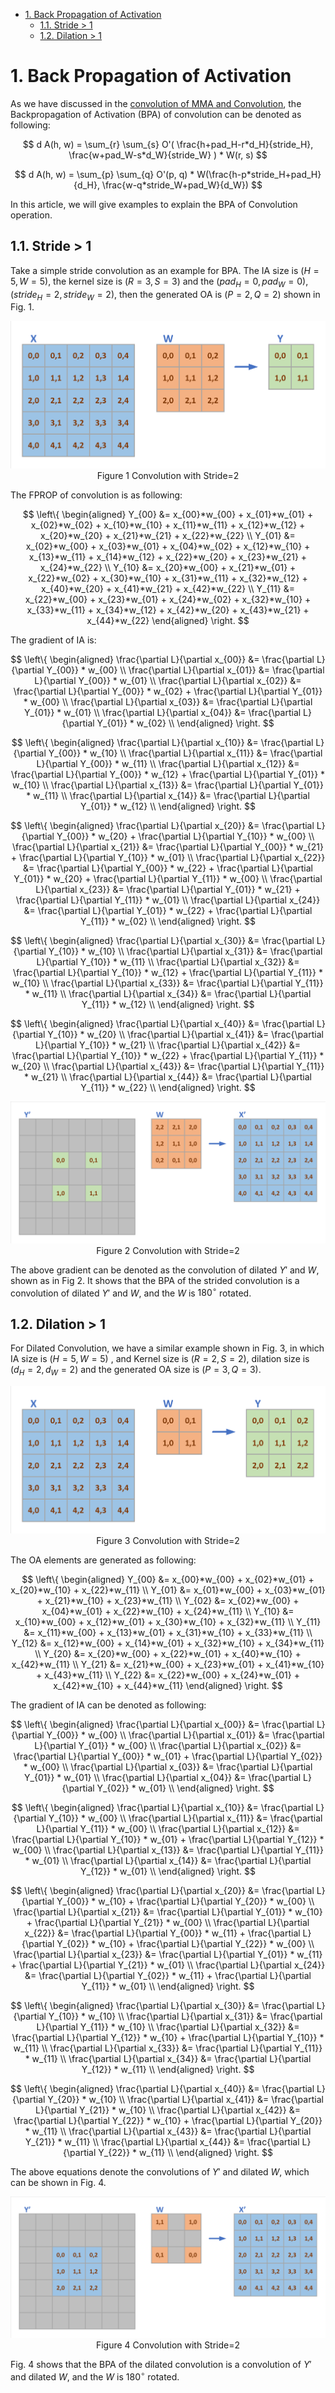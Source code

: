 - [1. Back Propagation of Activation](#1-back-propagation-of-activation)
  - [1.1. Stride \> 1](#11-stride--1)
  - [1.2. Dilation \> 1](#12-dilation--1)


# 1. Back Propagation of Activation

As we have discussed in the [convolution of MMA and Convolution](), the Backpropagation of Activation (BPA) of convolution can be denoted as following:

$$
d A(h, w) = \sum_{r} \sum_{s} O'( \frac{h+pad_H-r*d_H}{stride_H}, \frac{w+pad_W-s*d_W}{stride_W} ) * W(r, s)  
$$

$$
d A(h, w) = \sum_{p} \sum_{q} O'(p, q) * W(\frac{h-p*stride_H+pad_H}{d_H}, \frac{w-q*stride_W+pad_W}{d_W})  
$$

In this article, we will give examples to explain the BPA of Convolution operation.

## 1.1. Stride > 1

Take a simple stride convolution as an example for BPA. The IA size is $(H=5, W=5)$, the kernel size is $(R=3, S=3)$ and the $(pad_H=0, pad_W=0)$, $(stride_H=2, stride_W=2)$, then the generated OA is $(P=2, Q=2)$ shown in Fig. 1.

<div align="center">
  <img src="BPA_example/conv_stride.png">
</div>
<div align="center">
  Figure 1 Convolution with Stride=2
</div>



The FPROP of convolution is as following:

$$
\left\{
\begin{aligned}
Y_{00} &= x_{00}*w_{00} + x_{01}*w_{01} + x_{02}*w_{02} + x_{10}*w_{10} + x_{11}*w_{11} + x_{12}*w_{12} + x_{20}*w_{20} + x_{21}*w_{21} + x_{22}*w_{22}  \\
Y_{01} &= x_{02}*w_{00} + x_{03}*w_{01} + x_{04}*w_{02} + x_{12}*w_{10} + x_{13}*w_{11} + x_{14}*w_{12} + x_{22}*w_{20} + x_{23}*w_{21} + x_{24}*w_{22}  \\
Y_{10} &= x_{20}*w_{00} + x_{21}*w_{01} + x_{22}*w_{02} + x_{30}*w_{10} + x_{31}*w_{11} + x_{32}*w_{12} + x_{40}*w_{20} + x_{41}*w_{21} + x_{42}*w_{22}  \\
Y_{11} &= x_{22}*w_{00} + x_{23}*w_{01} + x_{24}*w_{02} + x_{32}*w_{10} + x_{33}*w_{11} + x_{34}*w_{12} + x_{42}*w_{20} + x_{43}*w_{21} + x_{44}*w_{22} 
\end{aligned}
\right.
$$

The gradient of IA is:

$$
\left\{
\begin{aligned}
\frac{\partial L}{\partial x_{00}}  &= \frac{\partial L}{\partial Y_{00}} * w_{00}  \\
\frac{\partial L}{\partial x_{01}}  &= \frac{\partial L}{\partial Y_{00}} * w_{01}  \\
\frac{\partial L}{\partial x_{02}}  &= \frac{\partial L}{\partial Y_{00}} * w_{02} + \frac{\partial L}{\partial Y_{01}} * w_{00} \\
\frac{\partial L}{\partial x_{03}}  &= \frac{\partial L}{\partial Y_{01}} * w_{01}  \\
\frac{\partial L}{\partial x_{04}}  &= \frac{\partial L}{\partial Y_{01}} * w_{02}  \\
\end{aligned}
\right.
$$

$$
\left\{
\begin{aligned}
\frac{\partial L}{\partial x_{10}}  &= \frac{\partial L}{\partial Y_{00}} * w_{10}  \\
\frac{\partial L}{\partial x_{11}}  &= \frac{\partial L}{\partial Y_{00}} * w_{11}  \\
\frac{\partial L}{\partial x_{12}}  &= \frac{\partial L}{\partial Y_{00}} * w_{12} + \frac{\partial L}{\partial Y_{01}} * w_{10} \\
\frac{\partial L}{\partial x_{13}}  &= \frac{\partial L}{\partial Y_{01}} * w_{11}  \\
\frac{\partial L}{\partial x_{14}}  &= \frac{\partial L}{\partial Y_{01}} * w_{12}  \\
\end{aligned}
\right.
$$

$$
\left\{
\begin{aligned}
\frac{\partial L}{\partial x_{20}}  &= \frac{\partial L}{\partial Y_{00}} * w_{20} + \frac{\partial L}{\partial Y_{10}} * w_{00} \\
\frac{\partial L}{\partial x_{21}}  &= \frac{\partial L}{\partial Y_{00}} * w_{21} + \frac{\partial L}{\partial Y_{10}} * w_{01} \\
\frac{\partial L}{\partial x_{22}}  &= \frac{\partial L}{\partial Y_{00}} * w_{22} + \frac{\partial L}{\partial Y_{01}} * w_{20} + \frac{\partial L}{\partial Y_{11}} * w_{00} \\
\frac{\partial L}{\partial x_{23}}  &= \frac{\partial L}{\partial Y_{01}} * w_{21} + \frac{\partial L}{\partial Y_{11}} * w_{01} \\
\frac{\partial L}{\partial x_{24}}  &= \frac{\partial L}{\partial Y_{01}} * w_{22} + \frac{\partial L}{\partial Y_{11}} * w_{02} \\
\end{aligned}
\right.
$$

$$
\left\{
\begin{aligned}
\frac{\partial L}{\partial x_{30}}  &= \frac{\partial L}{\partial Y_{10}} * w_{10}  \\
\frac{\partial L}{\partial x_{31}}  &= \frac{\partial L}{\partial Y_{10}} * w_{11}  \\
\frac{\partial L}{\partial x_{32}}  &= \frac{\partial L}{\partial Y_{10}} * w_{12} + \frac{\partial L}{\partial Y_{11}} * w_{10} \\
\frac{\partial L}{\partial x_{33}}  &= \frac{\partial L}{\partial Y_{11}} * w_{11}  \\
\frac{\partial L}{\partial x_{34}}  &= \frac{\partial L}{\partial Y_{11}} * w_{12}  \\
\end{aligned}
\right.
$$

$$
\left\{
\begin{aligned}
\frac{\partial L}{\partial x_{40}}  &= \frac{\partial L}{\partial Y_{10}} * w_{20}  \\
\frac{\partial L}{\partial x_{41}}  &= \frac{\partial L}{\partial Y_{10}} * w_{21}  \\
\frac{\partial L}{\partial x_{42}}  &= \frac{\partial L}{\partial Y_{10}} * w_{22} + \frac{\partial L}{\partial Y_{11}} * w_{20} \\
\frac{\partial L}{\partial x_{43}}  &= \frac{\partial L}{\partial Y_{11}} * w_{21}  \\
\frac{\partial L}{\partial x_{44}}  &= \frac{\partial L}{\partial Y_{11}} * w_{22}  \\
\end{aligned}
\right.
$$

<div align="center">
  <img src="BPA_example/BPA_stride.png">
</div>
<div align="center">
  Figure 2 Convolution with Stride=2
</div>

The above gradient can be denoted as the convolution of dilated $Y'$ and $W$, shown as in Fig 2. It shows that the BPA of the strided convolution is a convolution of dilated $Y'$ and $W$, and the $W$ is $180^{\circ}$ rotated. 

## 1.2. Dilation > 1

For Dilated Convolution, we have a similar example shown in Fig. 3, in which IA size is $(H=5, W=5)$ , and Kernel size is $(R=2, S=2)$, dilation size is $(d_H=2, d_W=2)$ and the generated OA size is $(P=3, Q=3)$.

<div align="center">
  <img src="BPA_example/conv_dilate.png">
</div>
<div align="center">
  Figure 3 Convolution with Stride=2
</div>

The OA elements are generated as following:

$$
\left\{
\begin{aligned}
Y_{00} &= x_{00}*w_{00} + x_{02}*w_{01} + x_{20}*w_{10} + x_{22}*w_{11}  \\
Y_{01} &= x_{01}*w_{00} + x_{03}*w_{01} + x_{21}*w_{10} + x_{23}*w_{11}  \\
Y_{02} &= x_{02}*w_{00} + x_{04}*w_{01} + x_{22}*w_{10} + x_{24}*w_{11}  \\
Y_{10} &= x_{10}*w_{00} + x_{12}*w_{01} + x_{30}*w_{10} + x_{32}*w_{11}  \\
Y_{11} &= x_{11}*w_{00} + x_{13}*w_{01} + x_{31}*w_{10} + x_{33}*w_{11}  \\
Y_{12} &= x_{12}*w_{00} + x_{14}*w_{01} + x_{32}*w_{10} + x_{34}*w_{11}  \\
Y_{20} &= x_{20}*w_{00} + x_{22}*w_{01} + x_{40}*w_{10} + x_{42}*w_{11}  \\
Y_{21} &= x_{21}*w_{00} + x_{23}*w_{01} + x_{41}*w_{10} + x_{43}*w_{11}  \\
Y_{22} &= x_{22}*w_{00} + x_{24}*w_{01} + x_{42}*w_{10} + x_{44}*w_{11} 
\end{aligned}
\right.
$$

The gradient of IA can be denoted as following:

$$
\left\{
\begin{aligned}
\frac{\partial L}{\partial x_{00}}  &= \frac{\partial L}{\partial Y_{00}} * w_{00}  \\
\frac{\partial L}{\partial x_{01}}  &= \frac{\partial L}{\partial Y_{01}} * w_{00}  \\
\frac{\partial L}{\partial x_{02}}  &= \frac{\partial L}{\partial Y_{00}} * w_{01} + \frac{\partial L}{\partial Y_{02}} * w_{00} \\
\frac{\partial L}{\partial x_{03}}  &= \frac{\partial L}{\partial Y_{01}} * w_{01}  \\
\frac{\partial L}{\partial x_{04}}  &= \frac{\partial L}{\partial Y_{02}} * w_{01}  \\
\end{aligned}
\right.
$$

$$
\left\{
\begin{aligned}
\frac{\partial L}{\partial x_{10}}  &= \frac{\partial L}{\partial Y_{10}} * w_{00}  \\
\frac{\partial L}{\partial x_{11}}  &= \frac{\partial L}{\partial Y_{11}} * w_{00}  \\
\frac{\partial L}{\partial x_{12}}  &= \frac{\partial L}{\partial Y_{10}} * w_{01} + \frac{\partial L}{\partial Y_{12}} * w_{00} \\
\frac{\partial L}{\partial x_{13}}  &= \frac{\partial L}{\partial Y_{11}} * w_{01}  \\
\frac{\partial L}{\partial x_{14}}  &= \frac{\partial L}{\partial Y_{12}} * w_{01}  \\
\end{aligned}
\right.
$$


$$
\left\{
\begin{aligned}
\frac{\partial L}{\partial x_{20}}  &= \frac{\partial L}{\partial Y_{00}} * w_{10} + \frac{\partial L}{\partial Y_{20}} * w_{00} \\
\frac{\partial L}{\partial x_{21}}  &= \frac{\partial L}{\partial Y_{01}} * w_{10} + \frac{\partial L}{\partial Y_{21}} * w_{00}  \\
\frac{\partial L}{\partial x_{22}}  &= \frac{\partial L}{\partial Y_{00}} * w_{11} + \frac{\partial L}{\partial Y_{02}} * w_{10} + \frac{\partial L}{\partial Y_{22}} * w_{00} \\
\frac{\partial L}{\partial x_{23}}  &= \frac{\partial L}{\partial Y_{01}} * w_{11} + \frac{\partial L}{\partial Y_{21}} * w_{01} \\
\frac{\partial L}{\partial x_{24}}  &= \frac{\partial L}{\partial Y_{02}} * w_{11} + \frac{\partial L}{\partial Y_{11}} * w_{01}   \\
\end{aligned}
\right.
$$

$$
\left\{
\begin{aligned}
\frac{\partial L}{\partial x_{30}}  &= \frac{\partial L}{\partial Y_{10}} * w_{10}  \\
\frac{\partial L}{\partial x_{31}}  &= \frac{\partial L}{\partial Y_{11}} * w_{10}  \\
\frac{\partial L}{\partial x_{32}}  &= \frac{\partial L}{\partial Y_{12}} * w_{10} + \frac{\partial L}{\partial Y_{10}} * w_{11} \\
\frac{\partial L}{\partial x_{33}}  &= \frac{\partial L}{\partial Y_{11}} * w_{11}  \\
\frac{\partial L}{\partial x_{34}}  &= \frac{\partial L}{\partial Y_{12}} * w_{11}  \\
\end{aligned}
\right.
$$

$$
\left\{
\begin{aligned}
\frac{\partial L}{\partial x_{40}}  &= \frac{\partial L}{\partial Y_{20}} * w_{10}  \\
\frac{\partial L}{\partial x_{41}}  &= \frac{\partial L}{\partial Y_{21}} * w_{10}  \\
\frac{\partial L}{\partial x_{42}}  &= \frac{\partial L}{\partial Y_{22}} * w_{10} + \frac{\partial L}{\partial Y_{20}} * w_{11} \\
\frac{\partial L}{\partial x_{43}}  &= \frac{\partial L}{\partial Y_{21}} * w_{11}  \\
\frac{\partial L}{\partial x_{44}}  &= \frac{\partial L}{\partial Y_{22}} * w_{11}  \\
\end{aligned}
\right.
$$

The above equations denote the convolutions of $Y'$ and dilated $W$, which can be shown in Fig. 4.

<div align="center">
  <img src="BPA_example/BPA_dilate.png">
</div>
<div align="center">
  Figure 4 Convolution with Stride=2
</div>

Fig. 4 shows that the BPA of the dilated convolution is a convolution of $Y'$ and dilated $W$, and the $W$ is $180^{\circ}$ rotated. 


